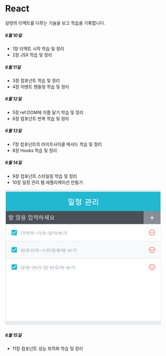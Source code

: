 # React

길벗의 리액트를 다루는 기술을 보고 학습을 기록합니다.

##### 6월 10일
- 1장 리액트 시작 학습 및 정리
- 2장 JSX 학습 및 정리

##### 6월 11일
- 3장 컴포넌트 학습 및 정리
- 4장 이벤트 핸들링 학습 및 정리

##### 6월 12일
- 5장 ref:DOM에 이름 달기 학습 및 정리
- 6장 컴포넌트 반복 학습 및 정리

##### 6월 13일
- 7장 컴포넌트의 라이프사이클 메서드 학습 및 정리
- 8장 Hooks 학습 및 정리

##### 6월 14일
- 9장 컴포넌트 스타일링 학습 및 정리
- 10장 일정 관리 웹 애플리케이션 만들기

![alt text](./img/image.png)

##### 6월 15일
- 11장 컴포넌트 성능 최적화 학습 및 정리